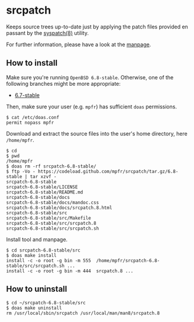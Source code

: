 # srcpatch

Keeps source trees up-to-date just by applying the patch files provided en passant by the [syspatch(8)](http://man.openbsd.org/syspatch) utility.

For further information, please have a look at the [manpage](https://mpfr.net/man/srcpatch/6.8-stable/srcpatch.8.html).

## How to install

Make sure you're running `OpenBSD 6.8-stable`. Otherwise, one of the following branches might be more appropriate:
* [6.7-stable](https://github.com/mpfr/srcpatch/tree/6.7-stable)

Then, make sure your user (e.g. `mpfr`) has sufficient `doas` permissions.

```
$ cat /etc/doas.conf
permit nopass mpfr
```

Download and extract the source files into the user's home directory, here `/home/mpfr`.

```
$ cd
$ pwd
/home/mpfr
$ doas rm -rf srcpatch-6.8-stable/
$ ftp -Vo - https://codeload.github.com/mpfr/srcpatch/tar.gz/6.8-stable | tar xzvf -
srcpatch-6.8-stable
srcpatch-6.8-stable/LICENSE
srcpatch-6.8-stable/README.md
srcpatch-6.8-stable/docs
srcpatch-6.8-stable/docs/mandoc.css
srcpatch-6.8-stable/docs/srcpatch.8.html
srcpatch-6.8-stable/src
srcpatch-6.8-stable/src/Makefile
srcpatch-6.8-stable/src/srcpatch.8
srcpatch-6.8-stable/src/srcpatch.sh
```

Install tool and manpage.

```
$ cd srcpatch-6.8-stable/src
$ doas make install
install -c -o root -g bin -m 555  /home/mpfr/srcpatch-6.8-stable/src/srcpatch.sh ...
install -c -o root -g bin -m 444  srcpatch.8 ...
```

## How to uninstall

```
$ cd ~/srcpatch-6.8-stable/src
$ doas make uninstall
rm /usr/local/sbin/srcpatch /usr/local/man/man8/srcpatch.8
```
